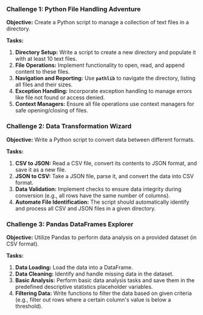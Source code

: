 ### **Challenge 1: Python File Handling Adventure**

**Objective:** Create a Python script to manage a collection of text files in a directory.

**Tasks:**

1. **Directory Setup:** Write a script to create a new directory and populate it with at least 10 text files.
2. **File Operations:** Implement functionality to open, read, and append content to these files.
3. **Navigation and Reporting:** Use **`pathlib`** to navigate the directory, listing all files and their sizes.
4. **Exception Handling:** Incorporate exception handling to manage errors like file not found or access denied.
5. **Context Managers:** Ensure all file operations use context managers for safe opening/closing of files.

### **Challenge 2: Data Transformation Wizard**

**Objective:** Write a Python script to convert data between different formats.

**Tasks:**

1. **CSV to JSON:** Read a CSV file, convert its contents to JSON format, and save it as a new file.
2. **JSON to CSV:** Take a JSON file, parse it, and convert the data into CSV format.
3. **Data Validation:** Implement checks to ensure data integrity during conversion (e.g., all rows have the same number of columns).
4. **Automate File Identification:** The script should automatically identify and process all CSV and JSON files in a given directory.

### **Challenge 3: Pandas DataFrames Explorer**

**Objective:** Utilize Pandas to perform data analysis on a provided dataset (in CSV format).

**Tasks:**

1. **Data Loading:** Load the data into a DataFrame.
2. **Data Cleaning:** Identify and handle missing data in the dataset.
3. **Basic Analysis:** Perform basic data analysis tasks and save them in the predefined descriptive statistics placeholder variables. 
4. **Filtering Data:** Write functions to filter the data based on given criteria (e.g., filter out rows where a certain column's value is below a threshold).